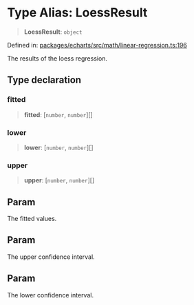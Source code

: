 # Type Alias: LoessResult

> **LoessResult**: `object`

Defined in: [packages/echarts/src/math/linear-regression.ts:196](https://github.com/GeoDaCenter/openassistant/blob/2c7e2a603db0fcbd6603996e5ea15006191c5f7f/packages/echarts/src/math/linear-regression.ts#L196)

The results of the loess regression.

## Type declaration

### fitted

> **fitted**: \[`number`, `number`\][]

### lower

> **lower**: \[`number`, `number`\][]

### upper

> **upper**: \[`number`, `number`\][]

## Param

The fitted values.

## Param

The upper confidence interval.

## Param

The lower confidence interval.
